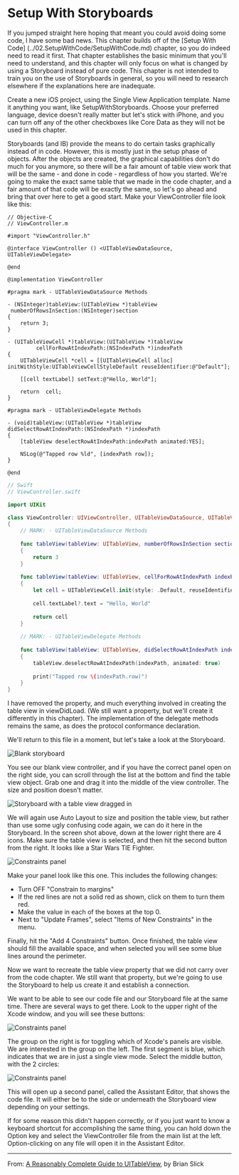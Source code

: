 # Setup With Storyboards

If you jumped straight here hoping that meant you could avoid doing some code, I have some bad news. This chapter builds off of the [Setup With Code]
(../02.SetupWithCode/SetupWithCode.md) chapter, so you do indeed need to read it first. That chapter establishes the basic minimum that you'll need to understand, and this chapter will only focus on what is changed by using a Storyboard instead of pure code. This chapter is not intended to train you on the use of Storyboards in general, so you will need to research elsewhere if the explanations here are inadequate.

Create a new iOS project, using the Single View Application template. Name it anything you want, like SetupWithStoryboards. Choose your preferred language, device doesn't really matter but let's stick with iPhone, and you can turn off any of the other checkboxes like Core Data as they will not be used in this chapter.

Storyboards (and IB) provide the means to do certain tasks graphically instead of in code. However, this is mostly just in the setup phase of objects. After the objects are created, the graphical capabilities don't do much for you anymore, so there will be a fair amount of table view work that will be the same - and done in code - regardless of how you started. We're going to make the exact same table that we made in the code chapter, and a fair amount of that code will be exactly the same, so let's go ahead and bring that over here to get a good start. Make your ViewController file look like this:

```objc
// Objective-C
// ViewController.m

#import "ViewController.h"

@interface ViewController () <UITableViewDataSource, UITableViewDelegate>

@end

@implementation ViewController

#pragma mark - UITableViewDataSource Methods

- (NSInteger)tableView:(UITableView *)tableView
 numberOfRowsInSection:(NSInteger)section
{
    return 3;
}

- (UITableViewCell *)tableView:(UITableView *)tableView
         cellForRowAtIndexPath:(NSIndexPath *)indexPath
{
    UITableViewCell *cell = [[UITableViewCell alloc] initWithStyle:UITableViewCellStyleDefault reuseIdentifier:@"Default"];
    
    [[cell textLabel] setText:@"Hello, World"];
    
    return  cell;
}

#pragma mark - UITableViewDelegate Methods

- (void)tableView:(UITableView *)tableView
didSelectRowAtIndexPath:(NSIndexPath *)indexPath
{
    [tableView deselectRowAtIndexPath:indexPath animated:YES];
    
    NSLog(@"Tapped row %ld", [indexPath row]);
}

@end

```
```swift
// Swift
// ViewController.swift

import UIKit

class ViewController: UIViewController, UITableViewDataSource, UITableViewDelegate
{
    // MARK: - UITableViewDataSource Methods
    
    func tableView(tableView: UITableView, numberOfRowsInSection section: Int) -> Int
    {
        return 3
    }
    
    func tableView(tableView: UITableView, cellForRowAtIndexPath indexPath: NSIndexPath) -> UITableViewCell
    {
        let cell = UITableViewCell.init(style: .Default, reuseIdentifier: "Default")
        
        cell.textLabel?.text = "Hello, World"
        
        return cell
    }
    
    // MARK: - UITableViewDelegate Methods
    
    func tableView(tableView: UITableView, didSelectRowAtIndexPath indexPath: NSIndexPath)
    {
        tableView.deselectRowAtIndexPath(indexPath, animated: true)
        
        print("Tapped row \(indexPath.row)")
    }
}

```
I have removed the property, and much everything involved in creating the table view in viewDidLoad. (We still want a property, but we'll create it differently in this chapter). The implementation of the delegate methods remains the same, as does the protocol conformance declaration.

We'll return to this file in a moment, but let's take a look at the Storyboard.

![Blank storyboard](./images/storyboards_initial.png)

You see our blank view controller, and if you have the correct panel open on the right side, you can scroll through the list at the bottom and find the table view object. Grab one and drag it into the middle of the view controller. The size and position doesn't matter.

![Storyboard with a table view dragged in](./images/storyboards_drag_table.png)

We will again use Auto Layout to size and position the table view, but rather than use some ugly confusing code again, we can do it here in the Storyboard. In the screen shot above, down at the lower right there are 4 icons. Make sure the table view is selected, and then hit the second button from the right. It looks like a Star Wars TIE Fighter.

![Constraints panel](./images/storyboards_constraints.png)

Make your panel look like this one. This includes the following changes:
* Turn OFF "Constrain to margins"
* If the red lines are not a solid red as shown, click on them to turn them red.
* Make the value in each of the boxes at the top 0.
* Next to "Update Frames", select "Items of New Constraints" in the menu.

Finally, hit the "Add 4 Constraints" button. Once finished, the table view should fill the available space, and when selected you will see some blue lines around the perimeter.

Now we want to recreate the table view property that we did not carry over from the code chapter. We still want that property, but we're going to use the Storyboard to help us create it and establish a connection.

We want to be able to see our code file and our Storyboard file at the same time. There are several ways to get there. Look to the upper right of the Xcode window, and you will see these buttons:

![Constraints panel](./images/storyboards_primary_editor.png)

The group on the right is for toggling which of Xcode's panels are visible. We are interested in the group on the left. The first segment is blue, which indicates that we are in just a single view mode. Select the middle button, with the 2 circles:

![Constraints panel](./images/storyboards_assistant_editor.png)

This will open up a second panel, called the Assistant Editor, that shows the code file. It will either be to the side or underneath the Storyboard view depending on your settings.

If for some reason this didn't happen correctly, or if you just want to know a keyboard shortcut for accomplishing the same thing, you can hold down the Option key and select the ViewController file from the main list at the left. Option-clicking on any file will open it in the Assistant Editor.

---
From:
[A Reasonably Complete Guide to UITableView](https://github.com/BriTerIdeas/Book-UITableViewGuide), by Brian Slick
